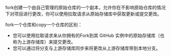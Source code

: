 fork创建一个由自己管理的原始仓库的一个副本，允许你在不影响原始仓库的情况下对项目进行更改，你可以使用拉取请求从原始存储库中获取更新或提交更改。

fork一个仓库和copy一个仓库的区别：

- 您可以使用拉取请求来从你拥有的Fork到其 GitHub 实例中的原始存储库（也称为上游存储库）来提交更改。
- 您可以通过将分支与上游存储库同步来将更改从上游存储库带到本地分支。